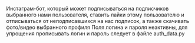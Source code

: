 Инстаграм-бот, который может подписываться на подписчиков выбранного нами пользователя, ставить лайки этому пользователю и отписываться от неподписавшихся на нас подписок, а также скачивать фото/видео выбранного профиля
Поля логина и пароля неактивны, для упрощения прописывать логин и пароль следует в файле auth_data.py
